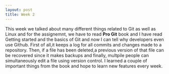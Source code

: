 ```yaml
---
layout: post
title: Week 2
---
```


This week we talked about many different things related to Git as well as Linux and for the assignemnt, we have to read **Pro Git** book and I have read Getting started and the basics of Git and now I can tell why developers even use Github. First of all,it keeps a log for all commits and changes made to a repository. Then, if a file has been deleted,a previous version of that file can be recovered since it makes backups and finally,  multpile people can simultaneously edit a file using version control. I learned a couple of important things from the book and hope to learn new features every week.

